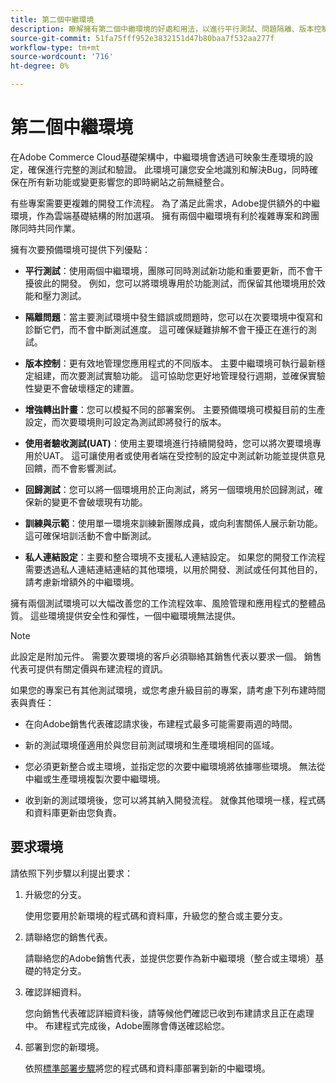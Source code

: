 ```yaml
---
title: 第二個中繼環境
description: 瞭解擁有第二個中繼環境的好處和用法，以進行平行測試、問題隔離、版本控制等。
source-git-commit: 51fa75fff952e3832151d47b80baa7f532aa277f
workflow-type: tm+mt
source-wordcount: '716'
ht-degree: 0%

---
```



# 第二個中繼環境

在Adobe Commerce Cloud基礎架構中，中繼環境會透過可映象生產環境的設定，確保進行完整的測試和驗證。 此環境可讓您安全地識別和解決Bug，同時確保在所有新功能或變更影響您的即時網站之前無縫整合。

有些專案需要更複雜的開發工作流程。 為了滿足此需求，Adobe提供額外的中繼環境，作為雲端基礎結構的附加選項。 擁有兩個中繼環境有利於複雜專案和跨團隊同時共同作業。

擁有次要預備環境可提供下列優點：

- **平行測試**：使用兩個中繼環境，團隊可同時測試新功能和重要更新，而不會干擾彼此的開發。 例如，您可以將環境專用於功能測試，而保留其他環境用於效能和壓力測試。

- **隔離問題**：當主要測試環境中發生錯誤或問題時，您可以在次要環境中復寫和診斷它們，而不會中斷測試進度。 這可確保疑難排解不會干擾正在進行的測試。

- **版本控制**：更有效地管理您應用程式的不同版本。 主要中繼環境可執行最新穩定組建，而次要測試實驗功能。 這可協助您更好地管理發行週期，並確保實驗性變更不會破壞穩定的建置。

- **增強轉出計畫**：您可以模擬不同的部署案例。 主要預備環境可模擬目前的生產設定，而次要環境則可設定為測試即將發行的版本。

- **使用者驗收測試(UAT)**：使用主要環境進行持續開發時，您可以將次要環境專用於UAT。 這可讓使用者或使用者端在受控制的設定中測試新功能並提供意見回饋，而不會影響測試。

- **回歸測試**：您可以將一個環境用於正向測試，將另一個環境用於回歸測試，確保新的變更不會破壞現有功能。

- **訓練與示範**：使用單一環境來訓練新團隊成員，或向利害關係人展示新功能。 這可確保培訓活動不會中斷測試。

- **私人連結設定**：主要和整合環境不支援私人連結設定。 如果您的開發工作流程需要透過私人連結連結連結的其他環境，以用於開發、測試或任何其他目的，請考慮新增額外的中繼環境。

擁有兩個測試環境可以大幅改善您的工作流程效率、風險管理和應用程式的整體品質。 這些環境提供安全性和彈性，一個中繼環境無法提供。

>[!NOTE]
>
>此設定是附加元件。 需要次要環境的客戶必須聯絡其銷售代表以要求一個。 銷售代表可提供有關定價與布建流程的資訊。

如果您的專案已有其他測試環境，或您考慮升級目前的專案，請考慮下列布建時間表與責任：

- 在向Adobe銷售代表確認請求後，布建程式最多可能需要兩週的時間。

- 新的測試環境僅適用於與您目前測試環境和生產環境相同的區域。

- 您必須更新整合或主環境，並指定您的次要中繼環境將依據哪些環境。 無法從中繼或生產環境複製次要中繼環境。

- 收到新的測試環境後，您可以將其納入開發流程。 就像其他環境一樣，程式碼和資料庫更新由您負責。

## 要求環境

請依照下列步驟以利提出要求：

1. 升級您的分支。

   使用您要用於新環境的程式碼和資料庫，升級您的整合或主要分支。

1. 請聯絡您的銷售代表。

   請聯絡您的Adobe銷售代表，並提供您要作為新中繼環境（整合或主環境）基礎的特定分支。

1. 確認詳細資料。

   您向銷售代表確認詳細資料後，請等候他們確認已收到布建請求且正在處理中。 布建程式完成後，Adobe團隊會傳送確認給您。

1. 部署到您的新環境。

   依照[標準部署步驟](../deploy/staging-production.md)將您的程式碼和資料庫部署到新的中繼環境。
